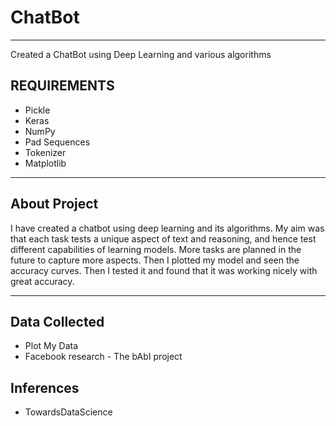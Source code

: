 # ChatBot
__________________________________

Created a ChatBot using Deep Learning and various algorithms 

## REQUIREMENTS 
* Pickle
* Keras
* NumPy
* Pad Sequences
* Tokenizer
* Matplotlib 
__________________________________ 

## About Project 

I have created a chatbot using deep learning and its algorithms. My aim was that each task tests a unique aspect of text and reasoning, and hence test different capabilities of learning models. More tasks are planned in the future to capture more aspects. Then I plotted my model and seen the accuracy curves. Then I tested it and found that it was working nicely with great accuracy.

_________________________________ 

## Data Collected 

* Plot My Data
* Facebook research - The bAbI project

## Inferences 

* TowardsDataScience
